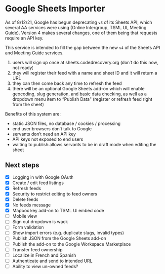 # Google Sheets Importer

As of 8/12/21, Google has begun deprecating `v3` of its Sheets API, which several AA services were using (Online Intergroup, TSML UI, Meeting Guide). Version 4 makes several changes, one of them being that requests require an API key.

This service is intended to fill the gap between the new `v4` of the Sheets API and Meeting Guide services.

1. users will sign up once at sheets.code4recovery.org (don’t do this now, not ready)
1. they will register their feed with a name and sheet ID and it will return a URL
1. they can then come back any time to refresh the feed
1. there will be an optional Google Sheets add-on which will enable geocoding, slug generation, and basic data checking, as well as a dropdown menu item to “Publish Data" (register or refresh feed right from the sheet)

Benefits of this system are:

-   static JSON files, no database / cookies / processing
-   end user browsers don’t talk to Google
-   servants don’t need an API key
-   API keys not exposed to end users
-   waiting to publish allows servants to be in draft mode when editing the sheet

## Next steps

-   [x] Logging in with Google OAuth
-   [x] Create / edit feed listings
-   [x] Refresh feeds
-   [x] Security to restrict editing to feed owners
-   [x] Delete feeds
-   [x] No feeds message
-   [x] Mapbox key add-on to TSML UI embed code
-   [ ] Mobile view
-   [ ] Sign out dropdown is wack
-   [ ] Form validation
-   [ ] Show import errors (e.g. duplicate slugs, invalid types)
-   [ ] Publish JSON from the Google Sheets add-on
-   [ ] Publish the add-on to the Google Workspace Marketplace
-   [ ] Transfer feed ownership
-   [ ] Localize in French and Spanish
-   [ ] Authenticate and send to intended URL
-   [ ] Ability to view un-owned feeds?
